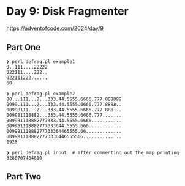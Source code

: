 # Day 9: Disk Fragmenter

https://adventofcode.com/2024/day/9

## Part One

```
❯ perl defrag.pl example1
0..111....22222
022111....222..
022111222......
60

❯ perl defrag.pl example2
00...111...2...333.44.5555.6666.777.888899
0099.111...2...333.44.5555.6666.777.8888..
00998111...2...333.44.5555.6666.777.888...
009981118882...333.44.5555.6666.777.......
009981118882777333.44.5555.6666...........
009981118882777333644.5555.666............
00998111888277733364465555.66.............
0099811188827773336446555566..............
1928

❯ perl defrag.pl input  # after commenting out the map printing
6288707484810
```

## Part Two

```
```
